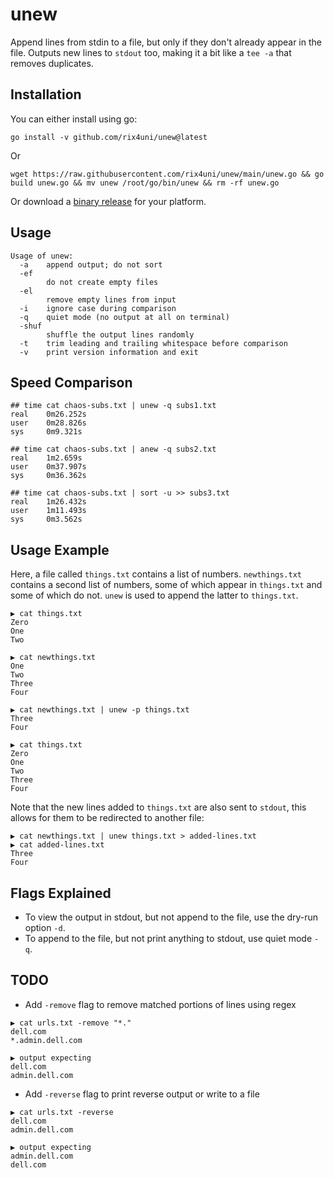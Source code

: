 # unew

Append lines from stdin to a file, but only if they don't already appear in the file.
Outputs new lines to `stdout` too, making it a bit like a `tee -a` that removes duplicates.

## Installation

You can either install using go:

```
go install -v github.com/rix4uni/unew@latest
```

Or
```
wget https://raw.githubusercontent.com/rix4uni/unew/main/unew.go && go build unew.go && mv unew /root/go/bin/unew && rm -rf unew.go
```

Or download a [binary release](https://github.com/rix4uni/unew/releases) for your platform.

## Usage
```
Usage of unew:
  -a    append output; do not sort
  -ef
        do not create empty files
  -el
        remove empty lines from input
  -i    ignore case during comparison
  -q    quiet mode (no output at all on terminal)
  -shuf
        shuffle the output lines randomly
  -t    trim leading and trailing whitespace before comparison
  -v    print version information and exit
```

## Speed Comparison
```
## time cat chaos-subs.txt | unew -q subs1.txt
real    0m26.252s
user    0m28.826s
sys     0m9.321s

## time cat chaos-subs.txt | anew -q subs2.txt
real    1m2.659s
user    0m37.907s
sys     0m36.362s

## time cat chaos-subs.txt | sort -u >> subs3.txt
real    1m26.432s
user    1m11.493s
sys     0m3.562s
```

## Usage Example

Here, a file called `things.txt` contains a list of numbers. `newthings.txt` contains a second
list of numbers, some of which appear in `things.txt` and some of which do not. `unew` is used
to append the latter to `things.txt`.


```
▶ cat things.txt
Zero
One
Two

▶ cat newthings.txt
One
Two
Three
Four

▶ cat newthings.txt | unew -p things.txt
Three
Four

▶ cat things.txt
Zero
One
Two
Three
Four

```

Note that the new lines added to `things.txt` are also sent to `stdout`, this allows for them to
be redirected to another file:

```
▶ cat newthings.txt | unew things.txt > added-lines.txt
▶ cat added-lines.txt
Three
Four
```

## Flags Explained

- To view the output in stdout, but not append to the file, use the dry-run option `-d`.
- To append to the file, but not print anything to stdout, use quiet mode `-q`.

## TODO
- Add `-remove` flag to remove matched portions of lines using regex
```
▶ cat urls.txt -remove "*."
dell.com
*.admin.dell.com

▶ output expecting
dell.com
admin.dell.com
```

- Add `-reverse` flag to print reverse output or write to a file
```
▶ cat urls.txt -reverse
dell.com
admin.dell.com

▶ output expecting
admin.dell.com
dell.com
```

